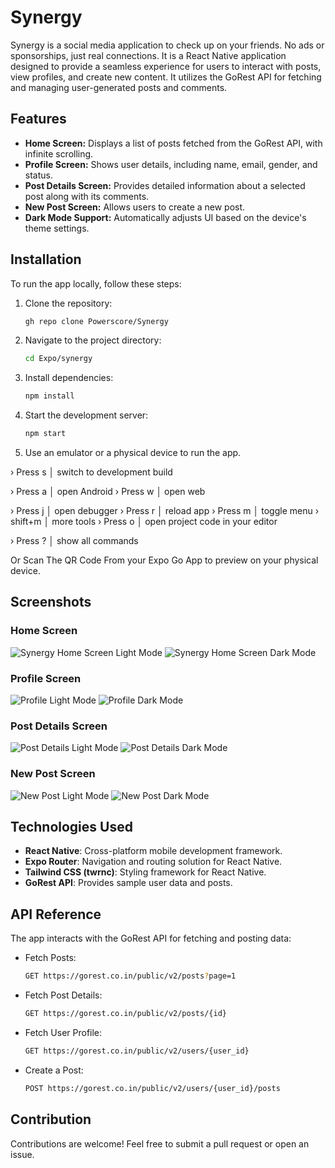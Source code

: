 # Synergy
Synergy is a social media application to check up on your friends. No ads or sponsorships, just real connections.
It is a React Native application designed to provide a seamless experience for users to interact with posts, view profiles, and create new content. It utilizes the GoRest API for fetching and managing user-generated posts and comments.

## Features

- **Home Screen:** Displays a list of posts fetched from the GoRest API, with infinite scrolling.
- **Profile Screen:** Shows user details, including name, email, gender, and status.
- **Post Details Screen:** Provides detailed information about a selected post along with its comments.
- **New Post Screen:** Allows users to create a new post.
- **Dark Mode Support:** Automatically adjusts UI based on the device's theme settings.

## Installation

To run the app locally, follow these steps:

1. Clone the repository:
   ```sh
   gh repo clone Powerscore/Synergy
   ```

2. Navigate to the project directory:
   ```sh
   cd Expo/synergy
   ```

3. Install dependencies:
   ```sh
   npm install
   ```

4. Start the development server:
   ```sh
   npm start
   ```

5. Use an emulator or a physical device to run the app.
   
› Press s │ switch to development build

› Press a │ open Android
› Press w │ open web

› Press j │ open debugger
› Press r │ reload app
› Press m │ toggle menu
› shift+m │ more tools
› Press o │ open project code in your editor

› Press ? │ show all commands

Or Scan The QR Code From your Expo Go App to preview on your physical device.

## Screenshots

### Home Screen
![Synergy Home Screen Light Mode](https://github.com/user-attachments/assets/937a3cf6-db39-46b3-8691-78f95ae12498)
![Synergy Home Screen Dark Mode](https://github.com/user-attachments/assets/33fea6e7-4412-4b64-a31a-ed4f0668d071)

### Profile Screen
![Profile Light Mode](https://github.com/user-attachments/assets/025e5bd3-c47f-4af1-9c76-3c878eb2d1e3)
![Profile Dark Mode](https://github.com/user-attachments/assets/e12bcc4b-5f7b-4f40-a468-56ce17a253da)


### Post Details Screen
![Post Details Light Mode](https://github.com/user-attachments/assets/b927f1c4-c956-408c-b1bb-a6e43b86feb1)
![Post Details Dark Mode](https://github.com/user-attachments/assets/a6c94512-1431-46d1-a9e9-5595593e0647)

### New Post Screen
![New Post Light Mode](https://github.com/user-attachments/assets/82a3098a-07c4-42b5-a8d1-f2b72a28bc1c)
![New Post Dark Mode](https://github.com/user-attachments/assets/15c5ffcd-717a-4832-b2fd-b8ccf2078a9c)

## Technologies Used

- **React Native**: Cross-platform mobile development framework.
- **Expo Router**: Navigation and routing solution for React Native.
- **Tailwind CSS (twrnc)**: Styling framework for React Native.
- **GoRest API**: Provides sample user data and posts.

## API Reference

The app interacts with the GoRest API for fetching and posting data:

- Fetch Posts:
  ```sh
  GET https://gorest.co.in/public/v2/posts?page=1
  ```
- Fetch Post Details:
  ```sh
  GET https://gorest.co.in/public/v2/posts/{id}
  ```
- Fetch User Profile:
  ```sh
  GET https://gorest.co.in/public/v2/users/{user_id}
  ```
- Create a Post:
  ```sh
  POST https://gorest.co.in/public/v2/users/{user_id}/posts
  ```

## Contribution

Contributions are welcome! Feel free to submit a pull request or open an issue.

